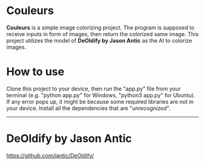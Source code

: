 # Couleurs
  **Couleurs** is a simple image colorizing project. The program is supposed to receive inputs in form of images, then return the colorized same image.
  This project utilizes the model of **DeOldify by Jason Antic** as the AI to colorize images.

# How to use
  Clone this project to your device, then run the "app.py" file from your terminal (e.g. "python app.py" for Windows, "python3 app.py" for Ubuntu).
  If any error pops up, it might be because some required libraries are not in your device. Install all the dependencies that are "_unrecognized_".

---

# DeOldify by Jason Antic
  https://github.com/jantic/DeOldify/
